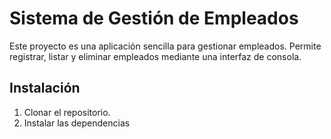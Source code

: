 # Sistema de Gestión de Empleados

Este proyecto es una aplicación sencilla para gestionar empleados. Permite registrar, listar y eliminar empleados mediante una interfaz de consola.

## Instalación

1. Clonar el repositorio.
2. Instalar las dependencias

